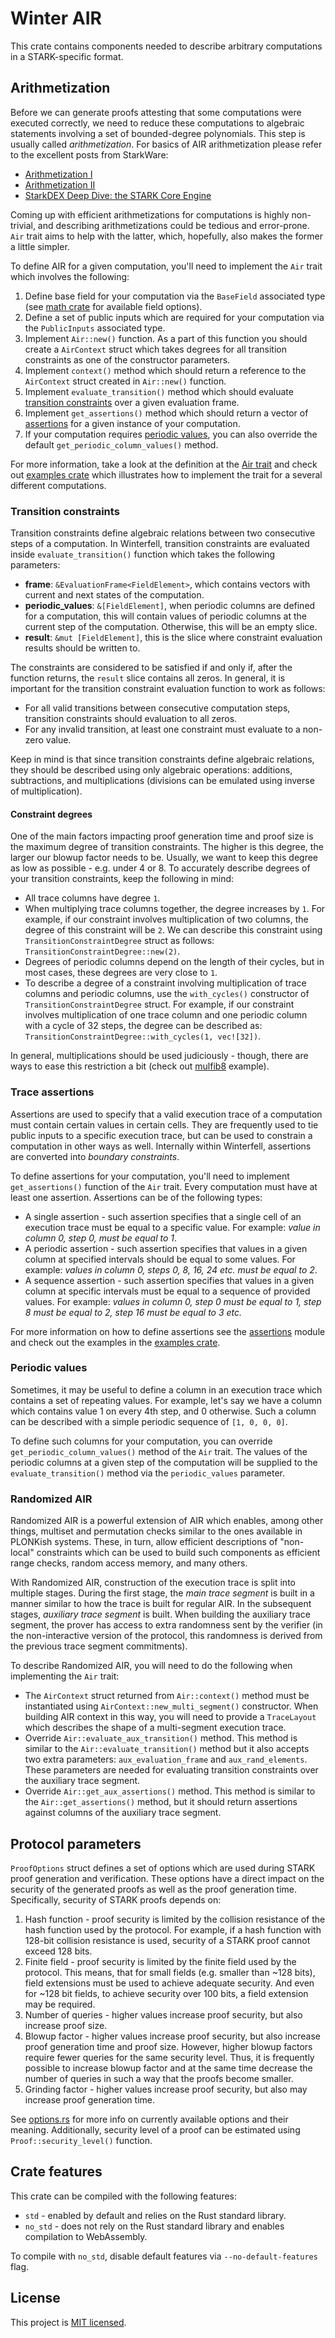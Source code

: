 # Winter AIR
This crate contains components needed to describe arbitrary computations in a STARK-specific format.

## Arithmetization
Before we can generate proofs attesting that some computations were executed correctly, we need to reduce these computations to algebraic statements involving a set of bounded-degree polynomials. This step is usually called *arithmetization*. For basics of AIR arithmetization please refer to the excellent posts from StarkWare:

* [Arithmetization I](https://medium.com/starkware/arithmetization-i-15c046390862)
* [Arithmetization II](https://medium.com/starkware/arithmetization-ii-403c3b3f4355)
* [StarkDEX Deep Dive: the STARK Core Engine](https://medium.com/starkware/starkdex-deep-dive-the-stark-core-engine-497942d0f0ab)

Coming up with efficient arithmetizations for computations is highly non-trivial, and describing arithmetizations could be tedious and error-prone. `Air` trait aims to help with the latter, which, hopefully, also makes the former a little simpler.

To define AIR for a given computation, you'll need to implement the `Air` trait which involves the following:

1. Define base field for your computation via the `BaseField` associated type (see [math crate](../math) for available field options).
2. Define a set of public inputs which are required for your computation via the `PublicInputs` associated type.
3. Implement `Air::new()` function. As a part of this function you should create a `AirContext` struct which takes degrees for all transition constraints as one of the constructor parameters.
4. Implement `context()` method which should return a reference to the `AirContext` struct created in `Air::new()` function.
5. Implement `evaluate_transition()` method which should evaluate [transition constraints](#Transition-constraints) over a given evaluation frame.
6. Implement `get_assertions()` method which should return a vector of [assertions](#Trace-assertions) for a given instance of your computation.
7. If your computation requires [periodic values](#Periodic-values), you can also override the default `get_periodic_column_values()` method.

For more information, take a look at the definition at the [Air trait](src/air/mod.rs) and check out [examples crate](../examples) which illustrates how to implement the trait for a several different computations.

### Transition constraints
Transition constraints define algebraic relations between two consecutive steps of a computation. In Winterfell, transition constraints are evaluated inside `evaluate_transition()` function which takes the following parameters:

- **frame**: `&EvaluationFrame<FieldElement>`, which contains vectors with current and next states of the computation.
- **periodic_values**: `&[FieldElement]`, when periodic columns are defined for a computation, this will contain values of periodic columns at the current step of the computation. Otherwise, this will be an empty slice.
- **result**: `&mut [FieldElement]`, this is the slice where constraint evaluation results should be written to.

The constraints are considered to be satisfied if and only if, after the function returns, the `result` slice contains all zeros. In general, it is important for the transition constraint evaluation function to work as follows:

* For all valid transitions between consecutive computation steps, transition constraints should evaluation to all zeros.
* For any invalid transition, at least one constraint must evaluate to a non-zero value.

Keep in mind is that since transition constraints define algebraic relations, they should be described using only algebraic operations: additions, subtractions, and multiplications (divisions can be emulated using inverse of multiplication).

#### Constraint degrees
One of the main factors impacting proof generation time and proof size is the maximum degree of transition constraints. The higher is this degree, the larger our blowup factor needs to be. Usually, we want to keep this degree as low as possible - e.g. under 4 or 8. To accurately describe degrees of your transition constraints, keep the following in mind:

* All trace columns have degree `1`.
* When multiplying trace columns together, the degree increases by `1`. For example, if our constraint involves multiplication of two columns, the degree of this constraint will be `2`. We can describe this constraint using `TransitionConstraintDegree` struct as follows: `TransitionConstraintDegree::new(2)`.
* Degrees of periodic columns depend on the length of their cycles, but in most cases, these degrees are very close to `1`.
* To describe a degree of a constraint involving multiplication of trace columns and periodic columns, use the `with_cycles()` constructor of `TransitionConstraintDegree` struct. For example, if our constraint involves multiplication of one trace column and one periodic column with a cycle of 32 steps, the degree can be described as: `TransitionConstraintDegree::with_cycles(1, vec![32])`.

In general, multiplications should be used judiciously - though, there are ways to ease this restriction a bit (check out [mulfib8](../examples/src/fibonacci/mulfib8/air.rs) example).

### Trace assertions
Assertions are used to specify that a valid execution trace of a computation must contain certain values in certain cells. They are frequently used to tie public inputs to a specific execution trace, but can be used to constrain a computation in other ways as well. Internally within Winterfell, assertions are converted into *boundary constraints*.

To define assertions for your computation, you'll need to implement `get_assertions()` function of the `Air` trait. Every computation must have at least one assertion. Assertions can be of the following types:

* A single assertion - such assertion specifies that a single cell of an execution trace must be equal to a specific value. For example: *value in column 0, step 0, must be equal to 1*.
* A periodic assertion - such assertion specifies that values in a given column at specified intervals should be equal to some values. For example: *values in column 0, steps 0, 8, 16, 24 etc. must be equal to 2*.
* A sequence assertion - such assertion specifies that values in a given column at specific intervals must be equal to a sequence of provided values. For example: *values in column 0, step 0 must be equal to 1, step 8 must be equal to 2, step 16 must be equal to 3 etc.*

For more information on how to define assertions see the [assertions](src/air/assertions/mod.rs) module and check out the examples in the [examples crate](../examples).

### Periodic values
Sometimes, it may be useful to define a column in an execution trace which contains a set of repeating values. For example, let's say we have a column which contains value 1 on every 4th step, and 0 otherwise. Such a column can be described with a simple periodic sequence of `[1, 0, 0, 0]`.

To define such columns for your computation, you can override `get_periodic_column_values()` method of the `Air` trait. The values of the periodic columns at a given step of the computation will be supplied to the `evaluate_transition()` method via the `periodic_values` parameter.

### Randomized AIR
Randomized AIR is a powerful extension of AIR which enables, among other things, multiset and permutation checks similar to the ones available in PLONKish systems. These, in turn, allow efficient descriptions of "non-local" constraints which can be used to build such components as efficient range checks, random access memory, and many others.

With Randomized AIR, construction of the execution trace is split into multiple stages. During the first stage, the *main trace segment* is built in a manner similar to how the trace is built for regular AIR. In the subsequent stages, *auxiliary trace segment* is built. When building the auxiliary trace segment, the prover has access to extra randomness sent by the verifier (in the non-interactive version of the protocol, this randomness is derived from the previous trace segment commitments).

To describe Randomized AIR, you will need to do the following when implementing the `Air` trait:
* The `AirContext` struct returned from `Air::context()` method must be instantiated using `AirContext::new_multi_segment()` constructor. When building AIR context in this way, you will need to provide a `TraceLayout` which describes the shape of a multi-segment execution trace.
* Override `Air::evaluate_aux_transition()` method. This method is similar to the `Air::evaluate_transition()` method but it also accepts two extra parameters: `aux_evaluation_frame` and `aux_rand_elements`. These parameters are needed for evaluating transition constraints over the auxiliary trace segment.
* Override `Air::get_aux_assertions()` method. This method is similar to the `Air::get_assertions()` method, but it should return assertions against columns of the auxiliary trace segment.

## Protocol parameters
`ProofOptions` struct defines a set of options which are used during STARK proof generation and verification. These options have a direct impact on the security of the generated proofs as well as the proof generation time. Specifically, security of STARK proofs depends on:

1. Hash function - proof security is limited by the collision resistance of the hash function used by the protocol. For example, if a hash function with 128-bit collision resistance is used, security of a STARK proof cannot exceed 128 bits.
2. Finite field - proof security is limited by the finite field used by the protocol. This means, that for small fields (e.g. smaller than ~128 bits), field extensions must be used to achieve adequate security. And even for ~128 bit fields, to achieve security over 100 bits, a field extension may be required.
3. Number of queries - higher values increase proof security, but also increase proof size.
4. Blowup factor - higher values increase proof security, but also increase proof generation time and proof size. However, higher blowup factors require fewer queries for the same security level. Thus, it is frequently possible to increase blowup factor and at the same time decrease the number of queries in such a way that the proofs become smaller.
5. Grinding factor - higher values increase proof security, but also may increase proof generation time.

See [options.rs](src/options.rs) for more info on currently available options and their meaning. Additionally, security level of a proof can be estimated using `Proof::security_level()` function.

## Crate features
This crate can be compiled with the following features:

* `std` - enabled by default and relies on the Rust standard library.
* `no_std` - does not rely on the Rust standard library and enables compilation to WebAssembly.

To compile with `no_std`, disable default features via `--no-default-features` flag.

License
-------

This project is [MIT licensed](../LICENSE).
